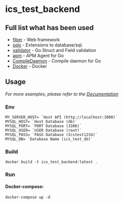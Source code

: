 # ics_test_backend

## Full list what has been used

* [fiber](https://github.com/gofiber/fiber) - Web framework
* [sqlx](https://github.com/jmoiron/sqlx) - Extensions to database/sql.
* [validator](https://github.com/go-playground/validator) - Go Struct and Field validation
* [apm](https://go.elastic.co/apm) - APM Agent for Go
* [CompileDaemon](https://github.com/githubnemo/CompileDaemon) - Compile daemon for Go
* [Docker](https://www.docker.com/) - Docker

## Usage

_For more examples, please refer to the [Documentation](https://documenter.getpostman.com/view/3109803/UVXgNdEz)_

### Env

```
MY_SERVER_HOST= `Host API (http://localhost:3000)`
MYSQL_HOST= `Host Database (db)`
MYSQL_PORT= `PORT Database (3306)`
MYSQL_USER= `USER Database (root)`
MYSQL_PASS= `PASS Database (Icstest1234)`
MYSQL_DB= `Database Name (ics_test_db)`
```

### Build

```
docker build -t ics_test_backend:latest .
```

### Run

#### Docker-compose:

```
docker-compose up -d
```
